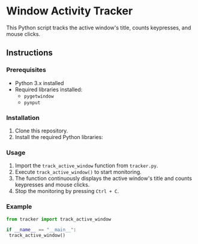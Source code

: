 # Window Activity Tracker

This Python script tracks the active window's title, counts keypresses, and mouse clicks.

## Instructions

### Prerequisites
- Python 3.x installed
- Required libraries installed:
  - `pygetwindow`
  - `pynput`

### Installation
1. Clone this repository.
2. Install the required Python libraries:



### Usage
1. Import the `track_active_window` function from `tracker.py`.
2. Execute `track_active_window()` to start monitoring.
3. The function continuously displays the active window's title and counts keypresses and mouse clicks.
4. Stop the monitoring by pressing `Ctrl + C`.

### Example
```python
from tracker import track_active_window

if __name__ == "__main__":
 track_active_window()

